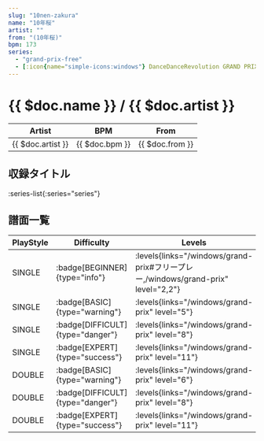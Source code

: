 ```yaml
---
slug: "10nen-zakura"
name: "10年桜"
artist: ""
from: "(10年桜)"
bpm: 173
series:
  - "grand-prix-free"
  - [:icon{name="simple-icons:windows"} DanceDanceRevolution GRAND PRIX](/windows/grand-prix)
---
```


# {{ $doc.name }} / {{ $doc.artist }}

|Artist|BPM|From|
|------|---|----|
|{{ $doc.artist }}|{{ $doc.bpm }}|{{ $doc.from }}|

## 収録タイトル

:series-list{:series="series"}

## 譜面一覧

|PlayStyle|Difficulty|Levels|Notes|Movie|
|---------|----------|------|-----|-----|
|SINGLE| :badge[BEGINNER]{type="info"}| :levels{links="/windows/grand-prix#フリープレー,/windows/grand-prix" level="2,2"}|76/9||
|SINGLE| :badge[BASIC]{type="warning"}| :levels{links="/windows/grand-prix" level="5"}|144/11||
|SINGLE| :badge[DIFFICULT]{type="danger"}| :levels{links="/windows/grand-prix" level="8"}|255/14||
|SINGLE| :badge[EXPERT]{type="success"}| :levels{links="/windows/grand-prix" level="11"}|327/14||
|DOUBLE| :badge[BASIC]{type="warning"}| :levels{links="/windows/grand-prix" level="6"}|166/11||
|DOUBLE| :badge[DIFFICULT]{type="danger"}| :levels{links="/windows/grand-prix" level="8"}|255/14||
|DOUBLE| :badge[EXPERT]{type="success"}| :levels{links="/windows/grand-prix" level="11"}|325/14||

